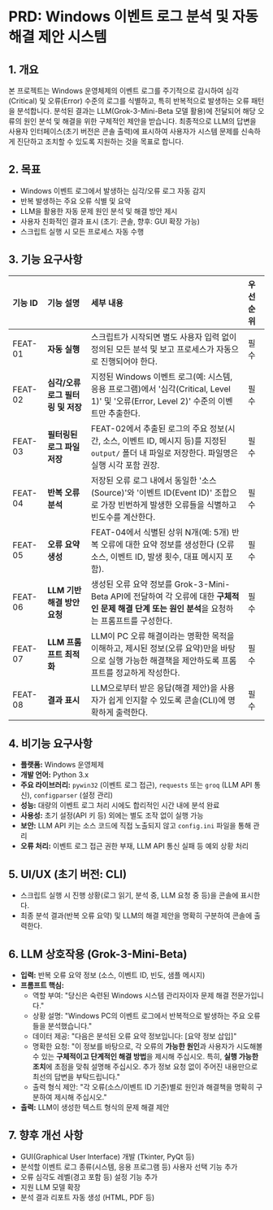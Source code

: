 # PRD: Windows 이벤트 로그 분석 및 자동 해결 제안 시스템

## 1. 개요

본 프로젝트는 Windows 운영체제의 이벤트 로그를 주기적으로 감시하여 심각(Critical) 및 오류(Error) 수준의 로그를 식별하고, 특히 반복적으로 발생하는 오류 패턴을 분석합니다. 분석된 결과는 LLM(Grok-3-Mini-Beta 모델 활용)에 전달되어 해당 오류의 원인 분석 및 해결을 위한 구체적인 제안을 받습니다. 최종적으로 LLM의 답변을 사용자 인터페이스(초기 버전은 콘솔 출력)에 표시하여 사용자가 시스템 문제를 신속하게 진단하고 조치할 수 있도록 지원하는 것을 목표로 합니다.

## 2. 목표

* Windows 이벤트 로그에서 발생하는 심각/오류 로그 자동 감지
* 반복 발생하는 주요 오류 식별 및 요약
* LLM을 활용한 자동 문제 원인 분석 및 해결 방안 제시
* 사용자 친화적인 결과 표시 (초기: 콘솔, 향후: GUI 확장 가능)
* 스크립트 실행 시 모든 프로세스 자동 수행

## 3. 기능 요구사항

| 기능 ID | 기능 설명                                                                 | 세부 내용                                                                                                                               | 우선순위 |
| :------ | :------------------------------------------------------------------------ | :-------------------------------------------------------------------------------------------------------------------------------------- | :------- |
| FEAT-01 | **자동 실행** | 스크립트가 시작되면 별도 사용자 입력 없이 정의된 모든 분석 및 보고 프로세스가 자동으로 진행되어야 한다.                                          | 필수     |
| FEAT-02 | **심각/오류 로그 필터링 및 저장** | 지정된 Windows 이벤트 로그(예: 시스템, 응용 프로그램)에서 '심각(Critical, Level 1)' 및 '오류(Error, Level 2)' 수준의 이벤트만 추출한다. | 필수     |
| FEAT-03 | **필터링된 로그 파일 저장** | FEAT-02에서 추출된 로그의 주요 정보(시간, 소스, 이벤트 ID, 메시지 등)를 지정된 `output/` 폴더 내 파일로 저장한다. 파일명은 실행 시각 포함 권장.     | 필수     |
| FEAT-04 | **반복 오류 분석** | 저장된 오류 로그 내에서 동일한 '소스(Source)'와 '이벤트 ID(Event ID)' 조합으로 가장 빈번하게 발생한 오류들을 식별하고 빈도수를 계산한다.           | 필수     |
| FEAT-05 | **오류 요약 생성** | FEAT-04에서 식별된 상위 N개(예: 5개) 반복 오류에 대한 요약 정보를 생성한다 (오류 소스, 이벤트 ID, 발생 횟수, 대표 메시지 포함).                    | 필수     |
| FEAT-06 | **LLM 기반 해결 방안 요청** | 생성된 오류 요약 정보를 Grok-3-Mini-Beta API에 전달하여 각 오류에 대한 **구체적인 문제 해결 단계 또는 원인 분석**을 요청하는 프롬프트를 구성한다. | 필수     |
| FEAT-07 | **LLM 프롬프트 최적화** | LLM이 PC 오류 해결이라는 명확한 목적을 이해하고, 제시된 정보(오류 요약)만을 바탕으로 실행 가능한 해결책을 제안하도록 프롬프트를 정교하게 작성한다. | 필수     |
| FEAT-08 | **결과 표시** | LLM으로부터 받은 응답(해결 제안)을 사용자가 쉽게 인지할 수 있도록 콘솔(CLI)에 명확하게 출력한다.                                            | 필수     |

## 4. 비기능 요구사항

* **플랫폼:** Windows 운영체제
* **개발 언어:** Python 3.x
* **주요 라이브러리:** `pywin32` (이벤트 로그 접근), `requests` 또는 `groq` (LLM API 통신), `configparser` (설정 관리)
* **성능:** 대량의 이벤트 로그 처리 시에도 합리적인 시간 내에 분석 완료
* **사용성:** 초기 설정(API 키 등) 외에는 별도 조작 없이 실행 가능
* **보안:** LLM API 키는 소스 코드에 직접 노출되지 않고 `config.ini` 파일을 통해 관리
* **오류 처리:** 이벤트 로그 접근 권한 부재, LLM API 통신 실패 등 예외 상황 처리

## 5. UI/UX (초기 버전: CLI)

* 스크립트 실행 시 진행 상황(로그 읽기, 분석 중, LLM 요청 중 등)을 콘솔에 표시한다.
* 최종 분석 결과(반복 오류 요약) 및 LLM의 해결 제안을 명확히 구분하여 콘솔에 출력한다.

## 6. LLM 상호작용 (Grok-3-Mini-Beta)

* **입력:** 반복 오류 요약 정보 (소스, 이벤트 ID, 빈도, 샘플 메시지)
* **프롬프트 핵심:**
    * 역할 부여: "당신은 숙련된 Windows 시스템 관리자이자 문제 해결 전문가입니다."
    * 상황 설명: "Windows PC의 이벤트 로그에서 반복적으로 발생하는 주요 오류들을 분석했습니다."
    * 데이터 제공: "다음은 분석된 오류 요약 정보입니다: [요약 정보 삽입]"
    * 명확한 요청: "이 정보를 바탕으로, 각 오류의 **가능한 원인**과 사용자가 시도해볼 수 있는 **구체적이고 단계적인 해결 방법**을 제시해 주십시오. 특히, **실행 가능한 조치**에 초점을 맞춰 설명해 주십시오. 추가 정보 요청 없이 주어진 내용만으로 최선의 답변을 부탁드립니다."
    * 출력 형식 제안: "각 오류(소스/이벤트 ID 기준)별로 원인과 해결책을 명확히 구분하여 제시해 주십시오."
* **출력:** LLM이 생성한 텍스트 형식의 문제 해결 제안

## 7. 향후 개선 사항

* GUI(Graphical User Interface) 개발 (Tkinter, PyQt 등)
* 분석할 이벤트 로그 종류(시스템, 응용 프로그램 등) 사용자 선택 기능 추가
* 오류 심각도 레벨(경고 포함 등) 설정 기능 추가
* 지원 LLM 모델 확장
* 분석 결과 리포트 자동 생성 (HTML, PDF 등)